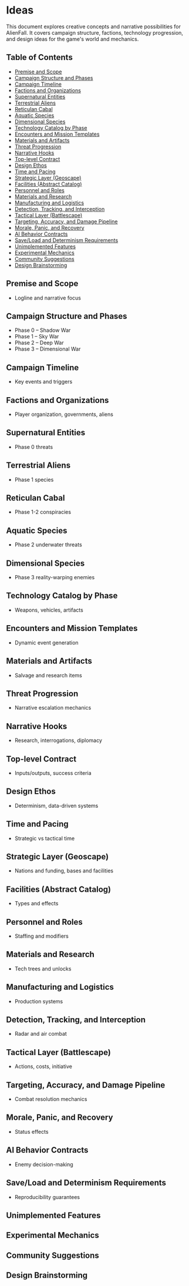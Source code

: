 # Ideas

This document explores creative concepts and narrative possibilities for AlienFall. It covers campaign structure, factions, technology progression, and design ideas for the game's world and mechanics.

## Table of Contents

- [Premise and Scope](#premise-and-scope)
- [Campaign Structure and Phases](#campaign-structure-and-phases)
- [Campaign Timeline](#campaign-timeline)
- [Factions and Organizations](#factions-and-organizations)
- [Supernatural Entities](#supernatural-entities)
- [Terrestrial Aliens](#terrestrial-aliens)
- [Reticulan Cabal](#reticulan-cabal)
- [Aquatic Species](#aquatic-species)
- [Dimensional Species](#dimensional-species)
- [Technology Catalog by Phase](#technology-catalog-by-phase)
- [Encounters and Mission Templates](#encounters-and-mission-templates)
- [Materials and Artifacts](#materials-and-artifacts)
- [Threat Progression](#threat-progression)
- [Narrative Hooks](#narrative-hooks)
- [Top-level Contract](#top-level-contract)
- [Design Ethos](#design-ethos)
- [Time and Pacing](#time-and-pacing)
- [Strategic Layer (Geoscape)](#strategic-layer-geoscape)
- [Facilities (Abstract Catalog)](#facilities-abstract-catalog)
- [Personnel and Roles](#personnel-and-roles)
- [Materials and Research](#materials-and-research)
- [Manufacturing and Logistics](#manufacturing-and-logistics)
- [Detection, Tracking, and Interception](#detection-tracking-and-interception)
- [Tactical Layer (Battlescape)](#tactical-layer-battlescape)
- [Targeting, Accuracy, and Damage Pipeline](#targeting-accuracy-and-damage-pipeline)
- [Morale, Panic, and Recovery](#morale-panic-and-recovery)
- [AI Behavior Contracts](#ai-behavior-contracts)
- [Save/Load and Determinism Requirements](#saveload-and-determinism-requirements)
- [Unimplemented Features](#unimplemented-features)
- [Experimental Mechanics](#experimental-mechanics)
- [Community Suggestions](#community-suggestions)
- [Design Brainstorming](#design-brainstorming)

## Premise and Scope
- Logline and narrative focus

## Campaign Structure and Phases
- Phase 0 – Shadow War
- Phase 1 – Sky War
- Phase 2 – Deep War
- Phase 3 – Dimensional War

## Campaign Timeline
- Key events and triggers

## Factions and Organizations
- Player organization, governments, aliens

## Supernatural Entities
- Phase 0 threats

## Terrestrial Aliens
- Phase 1 species

## Reticulan Cabal
- Phase 1-2 conspiracies

## Aquatic Species
- Phase 2 underwater threats

## Dimensional Species
- Phase 3 reality-warping enemies

## Technology Catalog by Phase
- Weapons, vehicles, artifacts

## Encounters and Mission Templates
- Dynamic event generation

## Materials and Artifacts
- Salvage and research items

## Threat Progression
- Narrative escalation mechanics

## Narrative Hooks
- Research, interrogations, diplomacy

## Top-level Contract
- Inputs/outputs, success criteria

## Design Ethos
- Determinism, data-driven systems

## Time and Pacing
- Strategic vs tactical time

## Strategic Layer (Geoscape)
- Nations and funding, bases and facilities

## Facilities (Abstract Catalog)
- Types and effects

## Personnel and Roles
- Staffing and modifiers

## Materials and Research
- Tech trees and unlocks

## Manufacturing and Logistics
- Production systems

## Detection, Tracking, and Interception
- Radar and air combat

## Tactical Layer (Battlescape)
- Actions, costs, initiative

## Targeting, Accuracy, and Damage Pipeline
- Combat resolution mechanics

## Morale, Panic, and Recovery
- Status effects

## AI Behavior Contracts
- Enemy decision-making

## Save/Load and Determinism Requirements
- Reproducibility guarantees

## Unimplemented Features

## Experimental Mechanics

## Community Suggestions

## Design Brainstorming